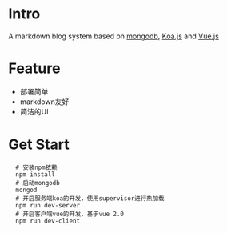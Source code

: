 # Intro

A markdown blog system based on [mongodb](https://www.mongodb.com/), [Koa.js](http://koajs.com/) and [Vue.js](https://vuejs.org/)

# Feature

- 部署简单
- markdown友好
- 简洁的UI

# Get Start

```shell
  # 安装npm依赖
  npm install
  # 启动mongodb
  mongod
  # 开启服务端koa的开发，使用supervisor进行热加载
  npm run dev-server
  # 开启客户端vue的开发，基于vue 2.0
  npm run dev-client
```
